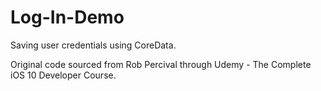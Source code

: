 # Log-In-Demo
Saving user credentials using CoreData.

Original code sourced from Rob Percival through Udemy - The Complete iOS 10 Developer Course.
